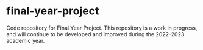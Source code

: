 # final-year-project
Code repository for Final Year Project. This repository is a work in progress, and will continue to be developed and improved during the 2022-2023 academic year.
